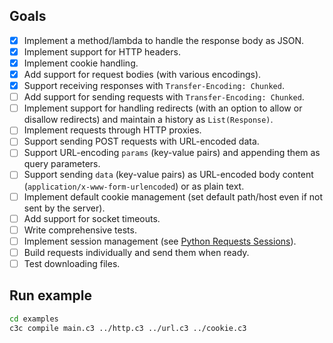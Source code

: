 ## Goals

- [x] Implement a method/lambda to handle the response body as JSON.
- [x] Implement support for HTTP headers.
- [x] Implement cookie handling.
- [x] Add support for request bodies (with various encodings).
- [x] Support receiving responses with `Transfer-Encoding: Chunked`.
- [ ] Add support for sending requests with `Transfer-Encoding: Chunked`.
- [ ] Implement support for handling redirects (with an option to allow or disallow redirects) and maintain a history as `List(Response)`.
- [ ] Implement requests through HTTP proxies.
- [ ] Support sending POST requests with URL-encoded data.
- [ ] Support URL-encoding `params` (key-value pairs) and appending them as query parameters.
- [ ] Support sending `data` (key-value pairs) as URL-encoded body content (`application/x-www-form-urlencoded`) or as plain text.
- [ ] Implement default cookie management (set default path/host even if not sent by the server).
- [ ] Add support for socket timeouts.
- [ ] Write comprehensive tests.
- [ ] Implement session management (see [Python Requests Sessions](https://docs.python-requests.org/en/latest/user/advanced/)).
- [ ] Build requests individually and send them when ready.
- [ ] Test downloading files.

## Run example

```sh
cd examples
c3c compile main.c3 ../http.c3 ../url.c3 ../cookie.c3
```

